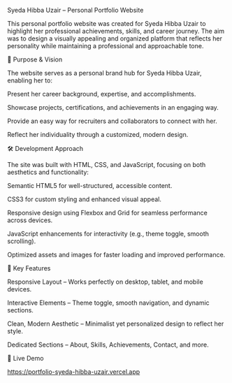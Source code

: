 Syeda Hibba Uzair – Personal Portfolio Website

This personal portfolio website was created for Syeda Hibba Uzair to highlight her professional achievements, skills, and career journey.
The aim was to design a visually appealing and organized platform that reflects her personality while maintaining a professional and approachable tone.

🎯 Purpose & Vision

The website serves as a personal brand hub for Syeda Hibba Uzair, enabling her to:

Present her career background, expertise, and accomplishments.

Showcase projects, certifications, and achievements in an engaging way.

Provide an easy way for recruiters and collaborators to connect with her.

Reflect her individuality through a customized, modern design.

🛠 Development Approach

The site was built with HTML, CSS, and JavaScript, focusing on both aesthetics and functionality:

Semantic HTML5 for well-structured, accessible content.

CSS3 for custom styling and enhanced visual appeal.

Responsive design using Flexbox and Grid for seamless performance across devices.

JavaScript enhancements for interactivity (e.g., theme toggle, smooth scrolling).

Optimized assets and images for faster loading and improved performance.

📌 Key Features

Responsive Layout – Works perfectly on desktop, tablet, and mobile devices.

Interactive Elements – Theme toggle, smooth navigation, and dynamic sections.

Clean, Modern Aesthetic – Minimalist yet personalized design to reflect her style.

Dedicated Sections – About, Skills, Achievements, Contact, and more.

🔗 Live Demo

https://portfolio-syeda-hibba-uzair.vercel.app
